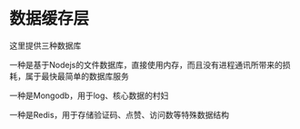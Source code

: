 # 数据缓存层

这里提供三种数据库

一种是基于Nodejs的文件数据库，直接使用内存，而且没有进程通讯所带来的损耗，属于最快最简单的数据库服务

一种是Mongodb，用于log、核心数据的村妇

一种是Redis，用于存储验证码、点赞、访问数等特殊数据结构